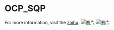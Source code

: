 # OCP_SQP
For more information, visit the [zhihu](https://zhuanlan.zhihu.com/p/648306777).
![图片](https://github.com/liwanyue123/OCP_SQP/assets/35834577/4e02e276-ae26-447e-975b-6890b1e8bb18)
![图片](https://github.com/liwanyue123/OCP_SQP/assets/35834577/868a9ff7-d141-45c5-a3d4-f42c6aa8a065)
